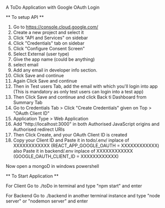 A ToDo Application with Google OAuth Login

** To setup API **

1. Go to https://console.cloud.google.com/
2. Create a new project and select it
3. Click "API and Services" on sidebar
4. Click "Credentials" tab on sidebar
5. Click "Configure Consent Screen"
6. Select External (user type)
7. Give the app name (could be anything)
8. select email
10. Add any email in developer info section.
11. Click Save and continue
12. Again Click Save and continue
13. Then in Test users Tab, add the email with which you'll login into app (This is mandatory as only test users can login into a test app)
14. Then Click Save and continue and click Back ti Dashboard from Summary Tab
15. Go to Credentials Tab > Click "Create Credentials" given on Top > "OAuth Client ID"
16. Application Type > Web Application
17. Add "http://localhost:3000" in both Authorised JavaScript origins and Authorised redirect URIs
18. Then Click Create, and your OAuth Client ID is created
19. Copy your Client ID
and Paste it in todo/.env/ inplace of XXXXXXXXXXXX (REACT_APP_GOOGLE_OAUTH = XXXXXXXXXXXX)
also Paste it in backend/.env inplace of XXXXXXXXXXXX (GOOGLE_OAUTH_CLIENT_ID = XXXXXXXXXXXX)

Now open a mongoD in windows powershell

** To Start Application **

For Client
Go to ./toDo in terminal and type "npm start" and enter

For Backend
Go to ./backend in another terminal instance and type "node server" or "nodemon server" and enter